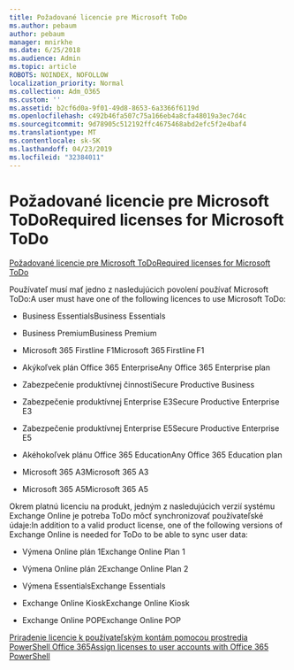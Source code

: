 ```yaml
---
title: Požadované licencie pre Microsoft ToDo
ms.author: pebaum
author: pebaum
manager: mnirkhe
ms.date: 6/25/2018
ms.audience: Admin
ms.topic: article
ROBOTS: NOINDEX, NOFOLLOW
localization_priority: Normal
ms.collection: Adm_O365
ms.custom: ''
ms.assetid: b2cf6d0a-9f01-49d8-8653-6a3366f6119d
ms.openlocfilehash: c492b46fa507c75a166eb4a8cfa48019a3ec7d4c
ms.sourcegitcommit: 9d78905c512192ffc4675468abd2efc5f2e4baf4
ms.translationtype: MT
ms.contentlocale: sk-SK
ms.lasthandoff: 04/23/2019
ms.locfileid: "32384011"
---
```

# <a name="required-licenses-for-microsoft-todo"></a><span data-ttu-id="0436a-102">Požadované licencie pre Microsoft ToDo</span><span class="sxs-lookup"><span data-stu-id="0436a-102">Required licenses for Microsoft ToDo</span></span>

[<span data-ttu-id="0436a-103">Požadované licencie pre Microsoft ToDo</span><span class="sxs-lookup"><span data-stu-id="0436a-103">Required licenses for Microsoft ToDo</span></span>](https://support.office.com/article/381e9d1b-c500-49b5-973e-890fd86528d7.aspx)
  
<span data-ttu-id="0436a-104">Používateľ musí mať jedno z nasledujúcich povolení používať Microsoft ToDo:</span><span class="sxs-lookup"><span data-stu-id="0436a-104">A user must have one of the following licences to use Microsoft ToDo:</span></span>
  
- <span data-ttu-id="0436a-105">Business Essentials</span><span class="sxs-lookup"><span data-stu-id="0436a-105">Business Essentials</span></span>
    
- <span data-ttu-id="0436a-106">Business Premium</span><span class="sxs-lookup"><span data-stu-id="0436a-106">Business Premium</span></span>
    
- <span data-ttu-id="0436a-107">Microsoft 365 Firstline F1</span><span class="sxs-lookup"><span data-stu-id="0436a-107">Microsoft 365 Firstline F1</span></span>
    
- <span data-ttu-id="0436a-108">Akýkoľvek plán Office 365 Enterprise</span><span class="sxs-lookup"><span data-stu-id="0436a-108">Any Office 365 Enterprise plan</span></span>
    
- <span data-ttu-id="0436a-109">Zabezpečenie produktívnej činnosti</span><span class="sxs-lookup"><span data-stu-id="0436a-109">Secure Productive Business</span></span>
    
- <span data-ttu-id="0436a-110">Zabezpečenie produktívnej Enterprise E3</span><span class="sxs-lookup"><span data-stu-id="0436a-110">Secure Productive Enterprise E3</span></span>
    
- <span data-ttu-id="0436a-111">Zabezpečenie produktívnej Enterprise E5</span><span class="sxs-lookup"><span data-stu-id="0436a-111">Secure Productive Enterprise E5</span></span>
    
- <span data-ttu-id="0436a-112">Akéhokoľvek plánu Office 365 Education</span><span class="sxs-lookup"><span data-stu-id="0436a-112">Any Office 365 Education plan</span></span>
    
- <span data-ttu-id="0436a-113">Microsoft 365 A3</span><span class="sxs-lookup"><span data-stu-id="0436a-113">Microsoft 365 A3</span></span>
    
- <span data-ttu-id="0436a-114">Microsoft 365 A5</span><span class="sxs-lookup"><span data-stu-id="0436a-114">Microsoft 365 A5</span></span>
    
<span data-ttu-id="0436a-115">Okrem platnú licenciu na produkt, jedným z nasledujúcich verzií systému Exchange Online je potreba ToDo môcť synchronizovať používateľské údaje:</span><span class="sxs-lookup"><span data-stu-id="0436a-115">In addition to a valid product license, one of the following versions of Exchange Online is needed for ToDo to be able to sync user data:</span></span> 
  
- <span data-ttu-id="0436a-116">Výmena Online plán 1</span><span class="sxs-lookup"><span data-stu-id="0436a-116">Exchange Online Plan 1</span></span>
    
- <span data-ttu-id="0436a-117">Výmena Online plán 2</span><span class="sxs-lookup"><span data-stu-id="0436a-117">Exchange Online Plan 2</span></span>
    
- <span data-ttu-id="0436a-118">Výmena Essentials</span><span class="sxs-lookup"><span data-stu-id="0436a-118">Exchange Essentials</span></span>
    
- <span data-ttu-id="0436a-119">Exchange Online Kiosk</span><span class="sxs-lookup"><span data-stu-id="0436a-119">Exchange Online Kiosk</span></span>
    
- <span data-ttu-id="0436a-120">Exchange Online POP</span><span class="sxs-lookup"><span data-stu-id="0436a-120">Exchange Online POP</span></span>
    
[<span data-ttu-id="0436a-121">Priradenie licencie k používateľským kontám pomocou prostredia PowerShell Office 365</span><span class="sxs-lookup"><span data-stu-id="0436a-121">Assign licenses to user accounts with Office 365 PowerShell</span></span>](https://docs.microsoft.com/office365/enterprise/powershell/assign-licenses-to-user-accounts-with-office-365-powershell )
  

